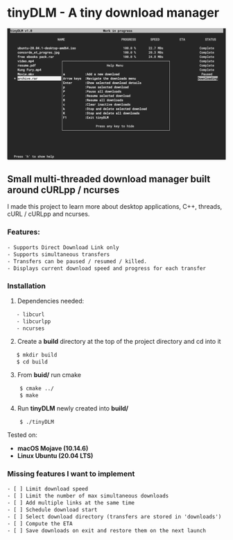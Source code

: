 # tinyDLM - A tiny download manager

![tinyDLM](/imgs/screenshot.jpg)

## Small multi-threaded download manager built around cURLpp / ncurses 

I made this project to learn more about desktop applications, C++, threads, cURL / cURLpp and ncurses.

### Features:
    - Supports Direct Download Link only 
    - Supports simultaneous transfers  
    - Transfers can be paused / resumed / killed.
    - Displays current download speed and progress for each transfer  

### Installation 
    
1. Dependencies needed:
```
   - libcurl
   - libcurlpp
   - ncurses
```

2. Create a **build** directory at the top of the project directory and cd into it
```
   $ mkdir build
   $ cd build
``` 

3. From **buid/** run cmake
```
    $ cmake ../
    $ make
```

4. Run **tinyDLM** newly created into **build/**
```
    $ ./tinyDLM
```

Tested on: 
- **macOS Mojave (10.14.6)** 
- **Linux Ubuntu (20.04 LTS)**

### Missing features I want to implement
    
    - [ ] Limit download speed  
    - [ ] Limit the number of max simultaneous downloads  
    - [ ] Add multiple links at the same time  
    - [ ] Schedule download start  
    - [ ] Select download directory (transfers are stored in 'downloads')  
    - [ ] Compute the ETA  
    - [ ] Save downloads on exit and restore them on the next launch  



